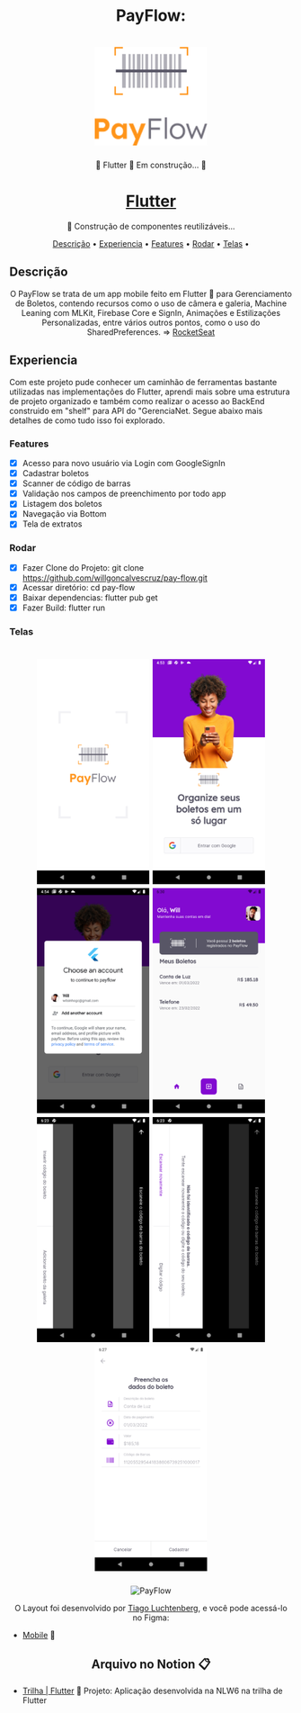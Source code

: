 <h1 align="center">PayFlow: </h1>
<h1 align="center">
  <img alt="Acessar" title="#Acessar" src="./assets/images/logofull.png" width="200"/></h1>
<p align="center">🚧  Flutter 🚀 Em construção...  🚧</p>
<h1 align="center">
    <a href="https://pub.dev/"> Flutter</a></h1>
	<p align="center">🚀 Construção de componentes reutilizáveis...</p>
<div>	

<p align="center">
</h4>
 <a href="#Descrição">Descrição</a> •
 <a href="#Experiencia">Experiencia</a> •
 <a href="#Features">Features</a> •
 <a href="#Rodar">Rodar</a> • 
 <a href="#Telas">Telas</a> •  
</p>

## Descrição
<p align="center">O PayFlow se trata de um app mobile feito em Flutter 💙 para Gerenciamento de Boletos, contendo recursos como o uso de câmera e galeria, Machine Leaning com MLKit, Firebase Core e SignIn, Animações e Estilizações Personalizadas, entre vários outros pontos, como o uso do SharedPreferences. =>
<a href="https://rocketseat.com.br/">RocketSeat</a>
 </p>

## Experiencia
Com este projeto pude conhecer um caminhão de ferramentas bastante utilizadas nas implementações do Flutter, aprendi mais sobre uma estrutura de projeto organizado e também como realizar o acesso ao BackEnd construido em "shelf" para API do "GerenciaNet.
Segue abaixo mais detalhes de como tudo isso foi explorado.
### Features
- [x] Acesso para novo usuário via Login com GoogleSignIn
- [x] Cadastrar boletos
- [x] Scanner de código de barras
- [x] Validação nos campos de preenchimento por todo app
- [x] Listagem dos boletos
- [x] Navegação via Bottom
- [x] Tela de extratos

### Rodar
- [x] Fazer Clone do Projeto: git clone https://github.com/willgoncalvescruz/pay-flow.git
- [x] Acessar diretório: cd pay-flow
- [x] Baixar dependencias: flutter pub get
- [x] Fazer Build: flutter run

### Telas
<h1 align="center">
  <img alt="Splash" title="#Acessar" src="./assets/images/splash.png" width="200"/>
  <img alt="Login" title="#Login" src="./assets/images/login.png" width="200"/>
  <img alt="Cadastro" title="#Cadastro" src="./assets/images/googlesignin.png" width="200"/>
  <img alt="Boletos" title="#Produtos" src="./assets/images/meusboletos.png" width="200"/>
  <img alt="Scanner" title="#Adcionar" src="./assets/images/scanner.png" width="200"/>
  <img alt="Scanner" title="#Adcionar" src="./assets/images/scannertimeout.png" width="200"/>
  <img alt="Digitar Código" title="#Carrinho" src="./assets/images/digitarcodigo1.png" width="200"/>
</h1>

<p align="center">
  <img alt="PayFlow" src=".github/payflow-logo.png" width="200px">
</p>

   <p align="center">
      O Layout foi desenvolvido por <a href="https://instagram.com/tiagoluchtenberg">Tiago Luchtenberg</a>, e você pode acessá-lo no Figma:
   
   - <a href="https://www.figma.com/file/kLK7FYnWKMoN68sQXcSniu/PayFlow">Mobile</a> 📱
   </p>

<h2 align="center">Arquivo no Notion 📋</h2>

- [Trilha | Flutter](https://www.notion.so/NLW-Together-Conte-dos-complementares-ae22125e899549efb2d4e360b5ee5ca3) 🚀
Projeto:
Aplicação desenvolvida na NLW6 na trilha de Flutter



